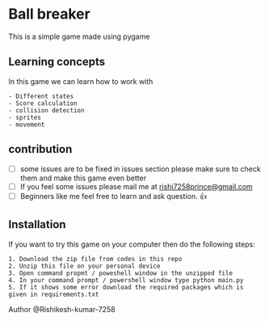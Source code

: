# Ball breaker
This is a simple game made using pygame

## Learning concepts
In this game we can learn how to work with 
```
- Different states
- Score calculation
- collision detection 
- sprites
- movement
```

## contribution
- [ ] some issues are to be fixed in issues section please make sure to check them and make this game even better
- [ ] If you feel some issues please mail me at [rishi7258prince@gmail.com](mailto:rishi7258prince@gmail.com)
- [ ] Beginners like me feel free to learn and ask question. :+1:

## Installation
If you want to try this game on your computer then do the following steps:
```
1. Download the zip file from codes in this repo
2. Unzip this file on your personal device
3. Open command propmt / poweshell window in the unzipped file
4. In your command prompt / powershell window type python main.py
5. If it shows some error download the required packages which is given in requirements.txt
```

Author @Rishikesh-kumar-7258
